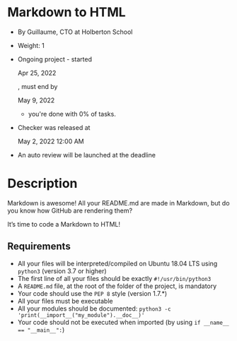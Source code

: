 # Markdown to HTML

-   By Guillaume, CTO at Holberton School
-   Weight: 1
-   Ongoing project - started
    
    Apr 25, 2022
    
    , must end by
    
    May 9, 2022
    
    - you're done with  0% of tasks.
-   Checker was released at
    
    May 2, 2022 12:00 AM
    
-   An auto review will be launched at the deadline

# Description

Markdown is awesome! All your README.md are made in Markdown, but do you know how GitHub are rendering them?

It’s time to code a Markdown to HTML!

## Requirements

-   All your files will be interpreted/compiled on Ubuntu 18.04 LTS using  `python3`  (version 3.7 or higher)
-   The first line of all your files should be exactly  `#!/usr/bin/python3`
-   A  `README.md`  file, at the root of the folder of the project, is mandatory
-   Your code should use the  `PEP 8`  style (version 1.7.*)
-   All your files must be executable
-   All your modules should be documented:  `python3 -c 'print(__import__("my_module").__doc__)'`
-   Your code should not be executed when imported (by using  `if __name__ == "__main__":`)